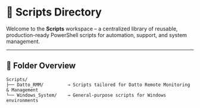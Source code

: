 # 🧰 Scripts Directory

Welcome to the **Scripts** workspace – a centralized library of reusable, production-ready PowerShell scripts for automation, support, and system management.

---

## 📁 Folder Overview

```plaintext
Scripts/
├── Datto_RMM/         → Scripts tailored for Datto Remote Monitoring & Management
└── Windows_System/    → General-purpose scripts for Windows environments
